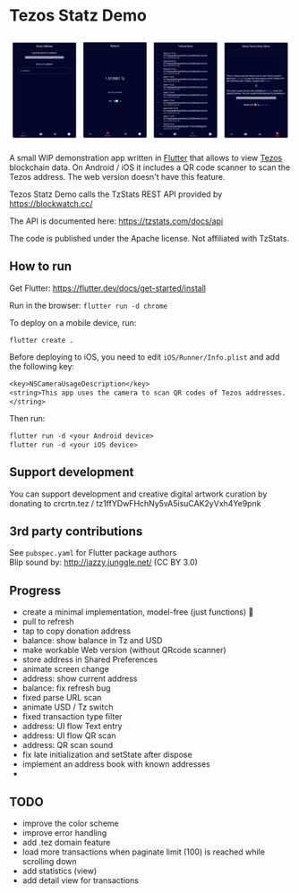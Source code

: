 # Tezos Statz Demo

![](docs/ui.png)

A small WIP demonstration app written in [Flutter](https://flutter.dev/) that allows to view [Tezos](https://tezos.com/) blockchain data.
On Android / iOS it includes a QR code scanner to scan the Tezos address. The web version doesn't have this feature.

Tezos Statz Demo calls the TzStats REST API provided by https://blockwatch.cc/

The API is documented here: https://tzstats.com/docs/api

The code is published under the Apache license. Not affiliated with TzStats. 

## How to run

Get Flutter:
https://flutter.dev/docs/get-started/install

Run in the browser:
`flutter run -d chrome`

To deploy on a mobile device, run:

```
flutter create .
```

Before deploying to iOS, you need to edit `iOS/Runner/Info.plist` and add the following key:

```
<key>NSCameraUsageDescription</key>
<string>This app uses the camera to scan QR codes of Tezos addresses.</string>
```

Then run:

```
flutter run -d <your Android device>
flutter run -d <your iOS device>
```

## Support development

You can support development and creative digital artwork curation by donating to crcrtn.tez / 
tz1ffYDwFHchNy5vA5isuCAK2yVxh4Ye9pnk 

## 3rd party contributions

See `pubspec.yaml` for Flutter package authors    
Blip sound by: http://jazzy.junggle.net/ (CC BY 3.0)    

## Progress

- create a minimal implementation, model-free (just functions) 🤯
- pull to refresh
- tap to copy donation address  
- balance: show balance in Tz and USD
- make workable Web version (without QRcode scanner)
- store address in Shared Preferences
- animate screen change
- address: show current address
- balance: fix refresh bug
- fixed parse URL scan
- animate USD / Tz switch
- fixed transaction type filter
- address: UI flow Text entry
- address: UI flow QR scan
- address: QR scan sound
- fix late initialization and setState after dispose
- implement an address book with known addresses
- 
## TODO

- improve the color scheme
- improve error handling 
- add .tez domain feature 
- load more transactions when paginate limit (100) is reached while scrolling down
- add statistics (view) 
- add detail view for transactions

